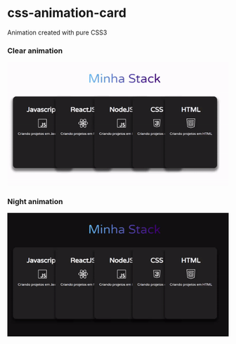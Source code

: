 # css-animation-card
Animation created with pure CSS3 

### Clear animation

![](images/clear.gif)

### Night animation

![](images/dark.gif)
